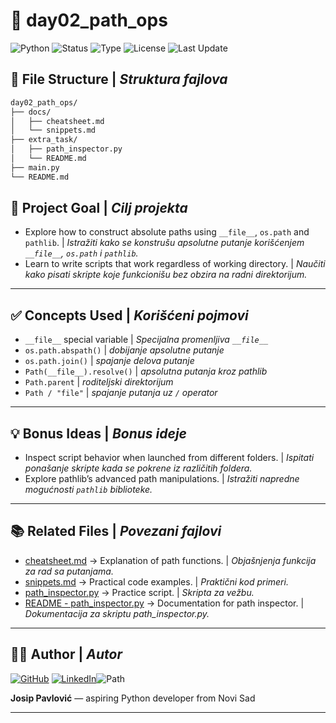 # 📘 day02_path_ops

![Python](https://img.shields.io/badge/Python-3.11-blue?logo=python)
![Status](https://img.shields.io/badge/Status-In%20Progress-yellow)
![Type](https://img.shields.io/badge/Type-Automation-blueviolet)
![License](https://img.shields.io/badge/License-MIT-green)
![Last Update](https://img.shields.io/badge/Last_Update-July_2025-orange)

## 📂 File Structure | _Struktura fajlova_

```bash
day02_path_ops/
├── docs/
│   ├── cheatsheet.md
│   └── snippets.md
├── extra_task/
│   ├── path_inspector.py
│   └── README.md
├── main.py
└── README.md
```

## 📝 Project Goal | _Cilj projekta_

- Explore how to construct absolute paths using `__file__`, `os.path` and `pathlib`. | _Istražiti kako se konstrušu apsolutne putanje korišćenjem `__file__`, `os.path` i `pathlib`._
- Learn to write scripts that work regardless of working directory. | _Naučiti kako pisati skripte koje funkcionišu bez obzira na radni direktorijum._

---

## ✅ Concepts Used | _Korišćeni pojmovi_

- `__file__` special variable | _Specijalna promenljiva `__file__`_
- `os.path.abspath()` | _dobijanje apsolutne putanje_
- `os.path.join()` | _spajanje delova putanje_
- `Path(__file__).resolve()` | _apsolutna putanja kroz pathlib_
- `Path.parent` | _roditeljski direktorijum_
- `Path / "file"` | _spajanje putanja uz `/` operator_

---

## 💡 Bonus Ideas | _Bonus ideje_

- Inspect script behavior when launched from different folders. | _Ispitati ponašanje skripte kada se pokrene iz različitih foldera._
- Explore pathlib’s advanced path manipulations. | _Istražiti napredne mogućnosti `pathlib` biblioteke._

---

## 📚 Related Files | _Povezani fajlovi_

- [cheatsheet.md](./docs/cheatsheet.md) → Explanation of path functions. | _Objašnjenja funkcija za rad sa putanjama._
- [snippets.md](./docs/snippets.md) → Practical code examples. | _Praktični kod primeri._
- [path_inspector.py](./extra_task/path_inspector.py) → Practice script. | _Skripta za vežbu._
- [README - path_inspector.py](./extra_task/README.md) → Documentation for path inspector. | _Dokumentacija za skriptu path_inspector.py._

---

## 👨‍💻 Author | _Autor_

[![GitHub](https://img.shields.io/badge/GitHub-Josip_Pavlović-black?logo=github)](https://github.com/Jole85)
[![LinkedIn](https://img.shields.io/badge/LinkedIn-Profile-blue?logo=linkedin)](https://www.linkedin.com/in/josip-p-151951338/)![Path](https://img.shields.io/badge/Learning_Path-Python_Automation-orange)

**Josip Pavlović** — aspiring Python developer from Novi Sad

---

```

```

